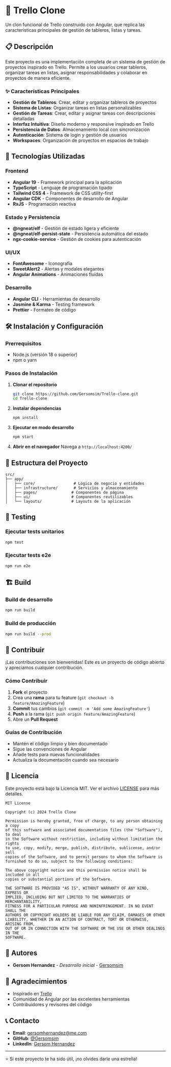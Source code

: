 # 🎯 Trello Clone

Un clon funcional de Trello construido con Angular, que replica las características principales de gestión de tableros, listas y tareas.

## 📋 Descripción

Este proyecto es una implementación completa de un sistema de gestión de proyectos inspirado en Trello. Permite a los usuarios crear tableros, organizar tareas en listas, asignar responsabilidades y colaborar en proyectos de manera eficiente.

### ✨ Características Principales

- **Gestión de Tableros**: Crear, editar y organizar tableros de proyectos
- **Sistema de Listas**: Organizar tareas en listas personalizables
- **Gestión de Tareas**: Crear, editar y asignar tareas con descripciones detalladas
- **Interfaz Intuitiva**: Diseño moderno y responsive inspirado en Trello
- **Persistencia de Datos**: Almacenamiento local con sincronización
- **Autenticación**: Sistema de login y gestión de usuarios
- **Workspaces**: Organización de proyectos en espacios de trabajo

## 🚀 Tecnologías Utilizadas

### Frontend

- **Angular 19** - Framework principal para la aplicación
- **TypeScript** - Lenguaje de programación tipado
- **Tailwind CSS 4** - Framework de CSS utility-first
- **Angular CDK** - Componentes de desarrollo de Angular
- **RxJS** - Programación reactiva

### Estado y Persistencia

- **@ngneat/elf** - Gestión de estado ligera y eficiente
- **@ngneat/elf-persist-state** - Persistencia automática del estado
- **ngx-cookie-service** - Gestión de cookies para autenticación

### UI/UX

- **FontAwesome** - Iconografía
- **SweetAlert2** - Alertas y modales elegantes
- **Angular Animations** - Animaciones fluidas

### Desarrollo

- **Angular CLI** - Herramientas de desarrollo
- **Jasmine & Karma** - Testing framework
- **Prettier** - Formateo de código

## 🛠️ Instalación y Configuración

### Prerrequisitos

- Node.js (versión 18 o superior)
- npm o yarn

### Pasos de Instalación

1. **Clonar el repositorio**

   ```bash
   git clone https://github.com/Gersomsim/Trello-clone.git
   cd Trello-clone
   ```

2. **Instalar dependencias**

   ```bash
   npm install
   ```

3. **Ejecutar en modo desarrollo**

   ```bash
   npm start
   ```

4. **Abrir en el navegador**
   Navega a `http://localhost:4200/`

## 📁 Estructura del Proyecto

```
src/
├── app/
│   ├── core/                 # Lógica de negocio y entidades
│   ├── infrastructure/       # Servicios y almacenamiento
│   ├── pages/               # Componentes de página
│   ├── ui/                  # Componentes reutilizables
│   └── layouts/             # Layouts de la aplicación
```

## 🧪 Testing

### Ejecutar tests unitarios

```bash
npm test
```

### Ejecutar tests e2e

```bash
npm run e2e
```

## 🏗️ Build

### Build de desarrollo

```bash
npm run build
```

### Build de producción

```bash
npm run build --prod
```

## 🤝 Contribuir

¡Las contribuciones son bienvenidas! Este es un proyecto de código abierto y apreciamos cualquier contribución.

### Cómo Contribuir

1. **Fork** el proyecto
2. Crea una **rama** para tu feature (`git checkout -b feature/AmazingFeature`)
3. **Commit** tus cambios (`git commit -m 'Add some AmazingFeature'`)
4. **Push** a la rama (`git push origin feature/AmazingFeature`)
5. Abre un **Pull Request**

### Guías de Contribución

- Mantén el código limpio y bien documentado
- Sigue las convenciones de Angular
- Añade tests para nuevas funcionalidades
- Actualiza la documentación cuando sea necesario

## 📝 Licencia

Este proyecto está bajo la Licencia MIT. Ver el archivo [LICENSE](LICENSE) para más detalles.

```
MIT License

Copyright (c) 2024 Trello Clone

Permission is hereby granted, free of charge, to any person obtaining a copy
of this software and associated documentation files (the "Software"), to deal
in the Software without restriction, including without limitation the rights
to use, copy, modify, merge, publish, distribute, sublicense, and/or sell
copies of the Software, and to permit persons to whom the Software is
furnished to do so, subject to the following conditions:

The above copyright notice and this permission notice shall be included in all
copies or substantial portions of the Software.

THE SOFTWARE IS PROVIDED "AS IS", WITHOUT WARRANTY OF ANY KIND, EXPRESS OR
IMPLIED, INCLUDING BUT NOT LIMITED TO THE WARRANTIES OF MERCHANTABILITY,
FITNESS FOR A PARTICULAR PURPOSE AND NONINFRINGEMENT. IN NO EVENT SHALL THE
AUTHORS OR COPYRIGHT HOLDERS BE LIABLE FOR ANY CLAIM, DAMAGES OR OTHER
LIABILITY, WHETHER IN AN ACTION OF CONTRACT, TORT OR OTHERWISE, ARISING FROM,
OUT OF OR IN CONNECTION WITH THE SOFTWARE OR THE USE OR OTHER DEALINGS IN THE
SOFTWARE.
```

## 👥 Autores

- **Gersom Hernandez** - _Desarrollo inicial_ - [Gersomsim](https://github.com/Gersomsim)

## 🙏 Agradecimientos

- Inspirado en [Trello](https://trello.com/)
- Comunidad de Angular por las excelentes herramientas
- Contribuidores y revisores del código

## 📞 Contacto

- **Email**: gersomhernandez@me.com
- **GitHub**: [@Gersomsim](https://github.com/Gersomsim)
- **LinkedIn**: [Gersom Hernandez](https://linkedin.com/in/gersom-hernandez)

---

⭐ Si este proyecto te ha sido útil, ¡no olvides darle una estrella!
